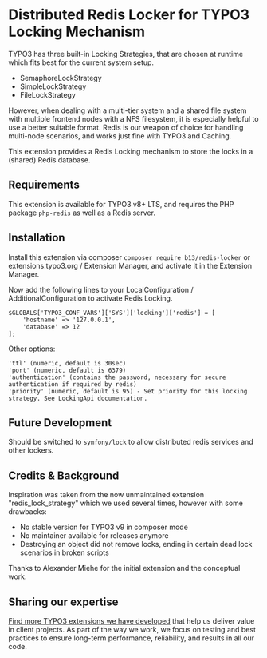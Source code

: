 # Distributed Redis Locker for TYPO3 Locking Mechanism

TYPO3 has three built-in Locking Strategies, that are chosen at runtime which fits best for the current system
setup.

* SemaphoreLockStrategy
* SimpleLockStrategy
* FileLockStrategy

However, when dealing with a multi-tier system and a shared file system with multiple frontend nodes with a NFS
filesystem, it is especially helpful to use a better suitable format. Redis is our weapon of choice for handling
multi-node scenarios, and works just fine with TYPO3 and Caching.

This extension provides a Redis Locking mechanism to store the locks in a (shared) Redis database.

## Requirements

This extension is available for TYPO3 v8+ LTS, and requires the PHP package `php-redis` as well as a Redis server.

## Installation

Install this extension via composer `composer require b13/redis-locker` or extensions.typo3.org / Extension Manager,
and activate it in the Extension Manager.

Now add the following lines to your LocalConfiguration / AdditionalConfiguration to activate Redis Locking.

    $GLOBALS['TYPO3_CONF_VARS']['SYS']['locking']['redis'] = [
        'hostname' => '127.0.0.1',
        'database' => 12
    ];

Other options:

    'ttl' (numeric, default is 30sec)
    'port' (numeric, default is 6379)
    'authentication' (contains the password, necessary for secure authentication if required by redis)
    'priority' (numeric, default is 95) - Set priority for this locking strategy. See LockingApi documentation.

## Future Development

Should be switched to `symfony/lock` to allow distributed redis services and other lockers.

## Credits & Background 

Inspiration was taken from the now unmaintained extension "redis_lock_strategy" which we used several times, however
with some drawbacks:

* No stable version for TYPO3 v9 in composer mode
* No maintainer available for releases anymore
* Destroying an object did not remove locks, ending in certain dead lock scenarios in broken scripts

Thanks to Alexander Miehe for the initial extension and the conceptual work.

## Sharing our expertise

[Find more TYPO3 extensions we have developed](https://b13.com/useful-typo3-extensions-from-b13-to-you) that help us deliver value in client projects. As part of the way we work, we focus on testing and best practices to ensure long-term performance, reliability, and results in all our code.
